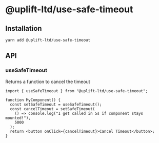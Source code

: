 # @uplift-ltd/use-safe-timeout

## Installation

    yarn add @uplift-ltd/use-safe-timeout

## API

### useSafeTimeout

Returns a function to cancel the timeout

```tsx
import { useSafeTimeout } from "@uplift-ltd/use-safe-timeout";

function MyComponent() {
  const setSafeTimeout = useSafeTimeout();
  const cancelTimeout = setSafeTimeout(
    () => console.log("I get called in 5s if component stays mounted!"),
    5000
  );
  return <button onClick={cancelTimeout}>Cancel Timeout</button>;
}
```
